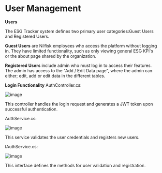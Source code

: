 # User Management 

**Users** 

The ESG Tracker system defines two primary user categories:Guest Users and Registered Users. 

**Guest Users** are Nilfisk employees who access the platform without logging in. They have limited functionality, such as only viewing general ESG KPI's or the about page shared by the organization. 

**Registered Users** include admin who must log in to access their features. The admin has access to the "Add / Edit Data page", 
where the admin can either; edit, add or edit data in the different tables. 

**Login Functionality**
AuthController.cs:

![image](https://github.com/user-attachments/assets/4c1a8f0f-c31e-41f2-bb8a-22bea5bba504)

This controller handles the login request and generates a JWT token upon successful authentication. 

AuthService.cs:

![image](https://github.com/user-attachments/assets/53e06753-9948-4a38-a281-e202118561d2)

This service validates the user credentials and registers new users.

IAuthService.cs:

![image](https://github.com/user-attachments/assets/4647317a-d569-4726-820a-51eb783e1c77)

This interface defines the methods for user validation and registration.
